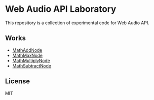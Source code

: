 # Web Audio API Laboratory

This repository is a collection of experimental code for Web Audio API.

## Works

  - [MathAddNode](MathAddNode)
  - [MathMaxNode](MathMaxNode)
  - [MathMultiplyNode](MathMultiplyNode)
  - [MathSubtractNode](MathSubtractNode)

## License
MIT
